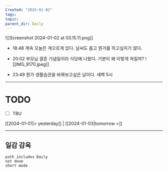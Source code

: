 ```yaml
---
Created: "2024-01-02"
tags: 
topic: 
parent_dir: Daily
---
```

![[Screenshot 2024-01-02 at 03.15.11.png]]
- 18:48
계속 오늘은 게으르게 있다. 날씨도 춥고 뭔가를 하고싶지가 않다. 

- 20:02
부모님 결혼 기념일이라 식당에 나왔다. 기분이 왜 이렇게 쳐질까? 
![[IMG_9170.jpeg]]

- 23:49
뭔가 생활습관을 바꿔보고싶은 날이다. 새벽 5시

----
# TODO
- [ ] TBU 
  
[[2024-01-01|< yesterday]] | [[2024-01-03|tomorrow >]]  
  
---  
## 일감 감옥  
```tasks  
path includes Daily  
not done  
short mode  
```